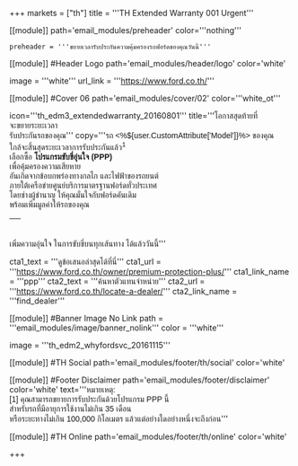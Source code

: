 +++
markets = ["th"]
title = '''TH Extended Warranty 001 Urgent'''

[[module]]
path='email_modules/preheader'
color='''nothing'''

	preheader = '''ขยายเวลารับประกันความคุ้มครองรถฟอร์ดของคุณวันนี้'''

[[module]] #Header Logo
path='email_modules/header/logo'
color='white'

  image = '''white'''
  url_link = '''https://www.ford.co.th/'''

[[module]] #Cover 06
path='email_modules/cover/02'
color='''white_ot'''

  icon='''th_edm3_extendedwarranty_20160801'''
  title='''<span style="font-family:Tahoma, Verdana, Sans-serif"><span style=" white-space:nowrap;">โอกาสสุดท้าย</span><span style=" white-space:nowrap;">ที่</span><span style=" white-space:nowrap;">จะขยายระยะเวลา</span><br /><span style=" white-space:nowrap;">รับประกันรถของคุณ</span></span>'''
  copy='''<span style="font-family:Tahoma, Verdana, Sans-serif"><span style=" white-space:nowrap;">รถ <%${user.CustomAttribute['Model']}%> ของคุณ</span><br />
<span style=" white-space:nowrap;">ใกล้จะสิ้นสุดระยะเวลาการรับประกันแล้ว<sup>1</sup></span><br />
<span style=" white-space:nowrap;">เลือกซื้อ</span> 
<span style=" white-space:nowrap;"><strong>โปรแกรมขับขี่อุ่นใจ (PPP)</strong></span>  
<span style=" white-space:nowrap;"> เพื่อคุ้มครองความเสียหาย</span><br />
<span style=" white-space:nowrap;">อันเกิดจากข้อบกพร่องทางกลไก</span> <span style=" white-space:nowrap;"> และไฟฟ้าของรถยนต์</span> <br />
<span style=" white-space:nowrap;">ภายใต้เครือข่ายศูนย์บริการมาตรฐานฟอร์ดทั่วประเทศ</span><br />
<span style=" white-space:nowrap;">โดยช่างผู้ชำนาญ</span> 
<span style=" white-space:nowrap;">ให้คุณมั่นใจกับฟอร์ดคันเดิม</span> <br />
<span style=" white-space:nowrap;">พร้อมเพิ่มมูลค่าให้รถของคุณ</span>
<table cellpadding="0" cellspacing="0" height="20" style="line-height:20px"><tr><td>&nbsp;</td></tr></table>
<span style=" white-space:nowrap;">เพิ่มความอุ่นใจ</span> 
<span style=" white-space:nowrap;">ในการขับขี่บนทุกเส้นทาง</span> 
<span style=" white-space:nowrap;">ได้แล้ววันนี้</span></span>'''

  cta1_text = '''<span style="font-family:Tahoma, Verdana, Sans-serif">ดูข้อเสนอล่าสุดได้ที่นี่</span>'''
  cta1_url = '''https://www.ford.co.th/owner/premium-protection-plus/'''
  cta1_link_name = '''ppp'''
  cta2_text = '''<span style="font-family:Tahoma, Verdana, Sans-serif">ค้นหาตัวแทนจำหน่าย</span>'''
  cta2_url = '''https://www.ford.co.th/locate-a-dealer/'''
  cta2_link_name = '''find_dealer'''

[[module]] #Banner Image No Link
path = '''email_modules/image/banner_nolink'''
color = '''white'''

  image = '''th_edm2_whyfordsvc_20161115'''

[[module]] #TH Social
path='email_modules/footer/th/social'
color='white'

[[module]] #Footer Disclaimer
path='email_modules/footer/disclaimer'
color='white'
text='''<span style="font-family:Tahoma, Verdana, Sans-serif">หมายเหตุ:<br />
<span style=" white-space:nowrap;">[1] คุณสามารถขยายการรับประกันด้วยโปรแกรม PPP นี้ </span>
<span style=" white-space:nowrap;">สำหรับรถที่มีอายุการใช้งานไม่เกิน 35 เดือน </span><br />
<span style=" white-space:nowrap;">หรือระยะทางไม่เกิน 100,000 กิโลเมตร </span>
<span style=" white-space:nowrap;">แล้วแต่อย่างใดอย่างหนึ่งจะถึงก่อน</span></span>'''

[[module]] #TH Online
path='email_modules/footer/th/online'
color='white'

+++